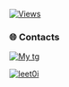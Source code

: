 [![Views](https://komarev.com/ghpvc/?username=snipear&label=Profile%20views&color=202055&style=for-the-badge)](https://github.com/snipear)
### 🌐 Contacts
[![My tg](https://img.shields.io/badge/-MyTG-090909?style=for-the-badge&logo=telegram)](https://t.me/rancked)<p align="left"> <a href="https://twitter.com/leet0i" target="blank"><img src="https://img.shields.io/twitter/follow/leet0i?logo=twitter&style=for-the-badge" alt="leet0i" /></a> </p>

